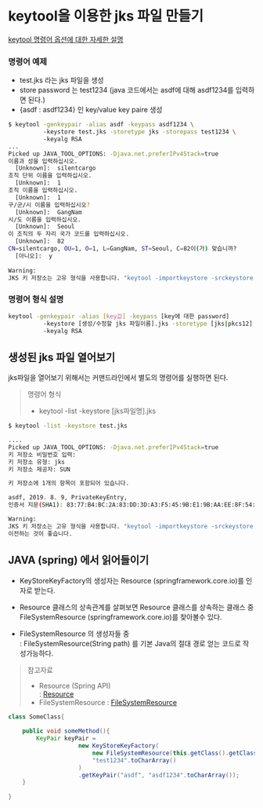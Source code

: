 # keytool을 이용한 jks 파일 만들기


[keytool 명령어 옵션에 대한 자세한 설명](https://www.lesstif.com/pages/viewpage.action?pageId=20775436)

### 명령어 예제
- test.jks 라는 jks 파일을 생성
- store password 는 test1234 (java 코드에서는 asdf에 대해 asdf1234를 입력하면 된다.)
- {asdf : asdf1234} 인 key/value key paire 생성
```bash
$ keytool -genkeypair -alias asdf -keypass asdf1234 \ 
          -keystore test.jks -storetype jks -storepass test1234 \ 
          -keyalg RSA
...
Picked up JAVA_TOOL_OPTIONS: -Djava.net.preferIPv4Stack=true
이름과 성을 입력하십시오.
  [Unknown]:  silentcargo
조직 단위 이름을 입력하십시오.
  [Unknown]:  1
조직 이름을 입력하십시오.
  [Unknown]:  1
구/군/시 이름을 입력하십시오?
  [Unknown]:  GangNam
시/도 이름을 입력하십시오.
  [Unknown]:  Seoul
이 조직의 두 자리 국가 코드를 입력하십시오.
  [Unknown]:  82
CN=silentcargo, OU=1, O=1, L=GangNam, ST=Seoul, C=82이(가) 맞습니까?
  [아니오]:  y
  
Warning:
JKS 키 저장소는 고유 형식을 사용합니다. "keytool -importkeystore -srckeystore test.jks -destkeystore test.jks -deststoretype pkcs12"를 사용하는 산업 표준 형식인 PKCS12로 이전하는 것이 좋습니다.  
```
  
### 명령어 형식 설명  
```bash
keytool -genkeypair -alias [key값] -keypass [key에 대한 password]  
          -keystore [생성/수정할 jks 파일이름].jks -storetype [jks|pkcs12] -storepass [생성/수정한 jks 파일 비밀번호]  
          -keyalg RSA  
```

## 생성된 jks 파일 열어보기
jks파일을 열어보기 위해서는 커맨드라인에서 별도의 명령어를 실행하면 된다.  
  
> 명령어 형식
> - keytool -list -keystore \[jks파일명\].jks 
  
```bash
$ keytool -list -keystore test.jks

.... 
Picked up JAVA_TOOL_OPTIONS: -Djava.net.preferIPv4Stack=true
키 저장소 비밀번호 입력:
키 저장소 유형: jks
키 저장소 제공자: SUN

키 저장소에 1개의 항목이 포함되어 있습니다.

asdf, 2019. 8. 9, PrivateKeyEntry,
인증서 지문(SHA1): 83:77:B4:BC:2A:83:DD:3D:A3:F5:45:9B:E1:9B:AA:EE:8F:54:5F:B1

Warning:
JKS 키 저장소는 고유 형식을 사용합니다. "keytool -importkeystore -srckeystore test.jks -destkeystore test.jks -deststoretype pkcs12"를 사용하는 산업 표준 형식인 PKCS12로
이전하는 것이 좋습니다.
```          


## JAVA (spring) 에서 읽어들이기

- KeyStoreKeyFactory의 생성자는 Resource (springframework.core.io)를 인자로 받는다.  

- Resource 클래스의 상속관계를 살펴보면 Resource 클래스를 상속하는 클래스 중 FileSystemResource (springframework.core.io)를 찾아볼수 있다.  
  
- FileSystemResource 의 생성자들 중  
  : FileSystemResource(String path) 를 기본 Java의 절대 경로 얻는 코드로 작성가능하다.    
  
> 참고자료
> - Resource (Spring API)  
>  : [Resource](https://docs.spring.io/spring/docs/2.5.x/javadoc-api/org/springframework/core/io/Resource.html?is-external=true)
> - FileSystemResource
>  : [FileSystemResource](https://docs.spring.io/spring/docs/2.5.x/javadoc-api/org/springframework/core/io/FileSystemResource.html)
  
```java
class SomeClass{
    
    public void someMethod(){
        KeyPair keyPair =
                    new KeyStoreKeyFactory(
                        new FileSystemResource(this.getClass().getClassLoader().getResource("keystore/test.jks").getPath()),
                        "test1234".toCharArray()
                    )
                    .getKeyPair("asdf", "asdf1234".toCharArray());
    }
    
}
```

